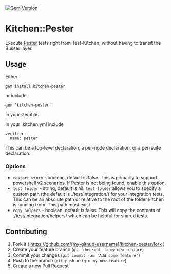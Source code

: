 [![Gem Version](https://badge.fury.io/rb/kitchen-pester.svg)](http://badge.fury.io/rb/kitchen-pester)
# Kitchen::Pester

Execute [Pester](https://github.com/pester/Pester) tests right from Test-Kitchen, without having to transit the Busser layer.

## Usage

Either
```
gem install kitchen-pester
```
or include
```
gem 'kitchen-pester'
```
in your Gemfile.

In your .kitchen.yml include
```
verifier:
  name: pester
```
This can be a top-level declaration, a per-node declaration, or a per-suite declaration.

### Options

* `restart_winrm` - boolean, default is false.  This is primarily to support powershell v2 scenarios.  If Pester is not being found, enable this option.
* `test_folder` - string, default is nil.  `test-folder` allows you to specify a custom path (the default is ./test/integration/) for your integration tests.  This can be an absolute path or relative to the root of the folder kitchen is running from.  This path must exist.
* `copy_helpers` - boolean, default is false. This will copy the contents of ./test/integration/helpers/ which can be helpful for shared tests. 

## Contributing

1. Fork it ( https://github.com/[my-github-username]/kitchen-pester/fork )
2. Create your feature branch (`git checkout -b my-new-feature`)
3. Commit your changes (`git commit -am 'Add some feature'`)
4. Push to the branch (`git push origin my-new-feature`)
5. Create a new Pull Request
